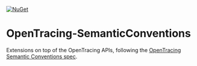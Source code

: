 [![NuGet](https://img.shields.io/nuget/v/OpenTracing.Contrib.SemanticConventions.svg)](https://www.nuget.org/packages/OpenTracing.Contrib.SemanticConventions)

# OpenTracing-SemanticConventions
Extensions on top of the OpenTracing APIs, following the [OpenTracing Semantic Conventions spec](https://github.com/opentracing/specification/blob/master/semantic_conventions.md).
